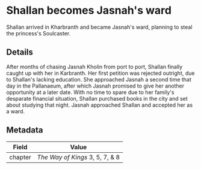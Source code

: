 # Shallan becomes Jasnah's ward
Shallan arrived in Kharbranth and became Jasnah's ward, planning to steal the princess's Soulcaster.

## Details
After months of chasing Jasnah Kholin from port to port, Shallan finally caught up with her in Karbranth. Her first petition was rejected outright, due to Shallan's lacking education. She approached Jasnah a second time that day in the Pallanaeum, after which Jasnah promised to give her another opportunity at a later date. With no time to spare due to her family's desparate financial situation, Shallan purchased books in the city and set about studying that night. Jasnah approached Shallan and accepted her as a ward.

## Metadata
| Field | Value |
| ----- | ----- |
| chapter | *The Way of Kings* 3, 5, 7, & 8 |
